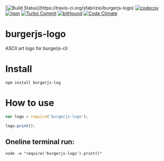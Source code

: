 [![Build Status](https://travis-ci.org/sfabrizio/burgerjs-logo.svg?)](https://travis-ci.org/sfabrizio/burgerjs-logo)
[![codecov](https://codecov.io/gh/sfabrizio/burgerjs-logo/branch/develop/graph/badge.svg)](https://codecov.io/gh/sfabrizio/burgerjs-logo)
[![npm](https://img.shields.io/npm/v/burgerjs-logo.svg?style=flat)](https://www.npmjs.com/package/burgerjs-logo)
[![Turbo Commit](https://img.shields.io/badge/Turbo_Commit-on-3DD1F2.svg)](https://github.com/labs-js/turbo-git/blob/master/CONVENTION.md)
[![bitHound](https://www.bithound.io/github/sfabrizio/burgerjs-logo/badges/score.svg)](https://www.bithound.io/github/sfabrizio/burgerjs-logo)
[![Code Climate](https://codeclimate.com/github/sfabrizio/turbo-commit/badges/gpa.svg)](https://codeclimate.com/github/sfabrizio/burgerjs-logo)

# burgerjs-logo

ASCII art logo for burgerjs-cli

# Install

```
npm install burgerjs-log
```

# How to use

```javascript
var logo = require('burgerjs-logo');

logo.print();

```

## Oneline terminal run:

```
node -e "require('burgerjs-logo').print()"
```
